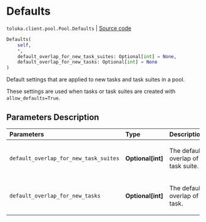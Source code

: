 # Defaults
`toloka.client.pool.Pool.Defaults` | [Source code](https://github.com/Toloka/toloka-kit/blob/v1.1.1/src/client/pool/__init__.py#L150)

```python
Defaults(
    self,
    *,
    default_overlap_for_new_task_suites: Optional[int] = None,
    default_overlap_for_new_tasks: Optional[int] = None
)
```

Default settings that are applied to new tasks and task suites in a pool.


These settings are used when tasks or task suites are created with `allow_defaults=True`.

## Parameters Description

| Parameters | Type | Description |
| :----------| :----| :-----------|
`default_overlap_for_new_task_suites`|**Optional\[int\]**|<p>The default overlap of a task suite.</p>
`default_overlap_for_new_tasks`|**Optional\[int\]**|<p>The default overlap of a task.</p>
